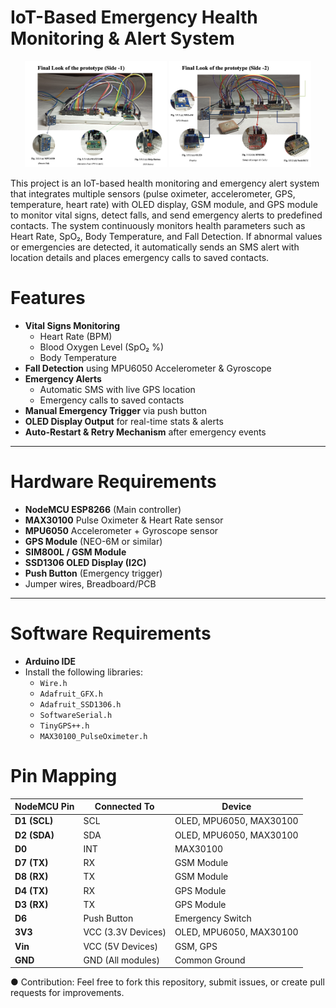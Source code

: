 #               IoT-Based Emergency Health Monitoring & Alert System

<p align="center">
  <img src="Final Showcase - I.png" alt="Image 1" width="45%"/>
  <img src="Final Showcase - II.png" alt="Image 2" width="45%"/>
</p>

This project is an IoT-based health monitoring and emergency alert system that integrates multiple sensors (pulse oximeter, accelerometer, GPS, temperature, heart rate) with OLED display, GSM module, and GPS module to monitor vital signs, detect falls, and send emergency alerts to predefined contacts.
The system continuously monitors health parameters such as Heart Rate, SpO₂, Body Temperature, and Fall Detection. If abnormal values or emergencies are detected, it automatically sends an SMS alert with location details and places emergency calls to saved contacts.



# Features
- **Vital Signs Monitoring**  
  - Heart Rate (BPM)  
  - Blood Oxygen Level (SpO₂ %)  
  - Body Temperature  
- **Fall Detection** using MPU6050 Accelerometer & Gyroscope  
- **Emergency Alerts**  
  - Automatic SMS with live GPS location  
  - Emergency calls to saved contacts  
- **Manual Emergency Trigger** via push button  
- **OLED Display Output** for real-time stats & alerts  
- **Auto-Restart & Retry Mechanism** after emergency events  

---
# Hardware Requirements  
- **NodeMCU ESP8266** (Main controller)  
- **MAX30100** Pulse Oximeter & Heart Rate sensor  
- **MPU6050** Accelerometer + Gyroscope sensor  
- **GPS Module** (NEO-6M or similar)  
- **SIM800L / GSM Module**  
- **SSD1306 OLED Display (I2C)**  
- **Push Button** (Emergency trigger)  
- Jumper wires, Breadboard/PCB  

---
# Software Requirements  
- **Arduino IDE**  
- Install the following libraries:  
  - `Wire.h`  
  - `Adafruit_GFX.h`  
  - `Adafruit_SSD1306.h`  
  - `SoftwareSerial.h`  
  - `TinyGPS++.h`  
  - `MAX30100_PulseOximeter.h`  


# Pin Mapping
| NodeMCU Pin  | Connected To       | Device                  |
| ------------ | ------------------ | ----------------------- |
| **D1 (SCL)** | SCL                | OLED, MPU6050, MAX30100 |
| **D2 (SDA)** | SDA                | OLED, MPU6050, MAX30100 |
| **D0**       | INT                | MAX30100                |
| **D7 (TX)**  | RX                 | GSM Module              |
| **D8 (RX)**  | TX                 | GSM Module              |
| **D4 (TX)**  | RX                 | GPS Module              |
| **D3 (RX)**  | TX                 | GPS Module              |
| **D6**       | Push Button        | Emergency Switch        |
| **3V3**      | VCC (3.3V Devices) | OLED, MPU6050, MAX30100 |
| **Vin**      | VCC (5V Devices)   | GSM, GPS                |
| **GND**      | GND (All modules)  | Common Ground           |

● Contribution: Feel free to fork this repository, submit issues, or create pull requests for improvements.
